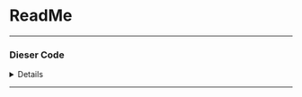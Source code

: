 

# ReadMe 

---


### **Dieser Code**
<details>
Dieser Code implementiert eine einfache Getränkeverwaltung in der Programmiersprache Kotlin.
Der Hauptteil des Codes besteht aus einer Klasse namens "GetrankWare",
die verschiedene Methoden zur Verwaltung der Getränke und zum Kaufen von Getränken bereitstellt.

### **Code verlauf**

Der Code beginnt mit dem Importieren der java.io.File-Bibliothek,
die zum Lesen und Schreiben von Dateien verwendet wird.
Die GetrankWare-Klasse hat mehrere Instanzvariablen,
wie zum Beispiel Listen für die verschiedenen Attribute
der Getränke(ID, Name, Preis, Gewicht und Bestand).

### **im init-Block**

Im init-Block wird eine Datei geöffnet, die die Informationen zu den Getränken enthält.
Jede Zeile der Datei wird gelesen und die Informationen werden in die entsprechenden Listen gespeichert.

### **Die Klasse.**

die Klasse enthält auch mehrere Methoden zum Drucken und Abrufen der verschiedenen Listen,
zum Suchen von Getränken anhand des Namens oder der ID und zum Kaufen von Getränken.

### **Hauptteil.**

der Hauptteil des Codes (main-Funktion) enthält eine Schleife, die den Benutzer dazu auffordert,
Getränke zu kaufen, bis der Benutzer beschließt, den Kaufvorgang abzuschließen.
Nach dem Kauf der Getränke wird der Warenkorb und der Gesamtpreis ausgegeben.

### **Sonstige Informationen.**

in gesamtem handelt es sich um einen einfachen Code, der in der Lage ist, eine Liste von Getränken zu verwalten,
den Benutzer nach Getränken suchen zu lassen und die gekauften Getränke in einem Warenkorb zu speichern.
Der Code liest und schreibt auch Informationen in eine Datei, um den aktuellen Bestand der Getränke zu verwalten.
</details>

---